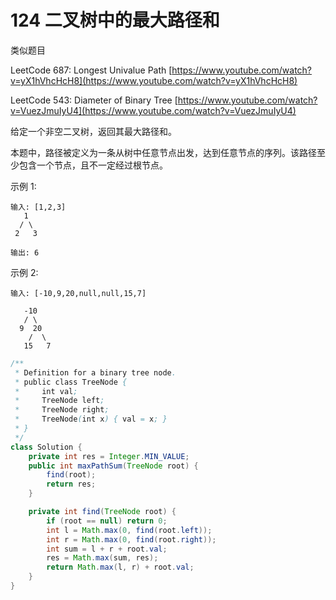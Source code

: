 # 124 二叉树中的最大路径和

类似题目

LeetCode 687: Longest Univalue Path [https://www.youtube.com/watch?v=yX1hVhcHcH8](https://www.youtube.com/watch?v=yX1hVhcHcH8) 

LeetCode 543: Diameter of Binary Tree [https://www.youtube.com/watch?v=VuezJmuIyU4](https://www.youtube.com/watch?v=VuezJmuIyU4)



给定一个非空二叉树，返回其最大路径和。

本题中，路径被定义为一条从树中任意节点出发，达到任意节点的序列。该路径至少包含一个节点，且不一定经过根节点。

示例 1:

```text
输入: [1,2,3]
   1
  / \
 2   3
 
输出: 6 
```

示例 2:

```text
输入: [-10,9,20,null,null,15,7]

   -10
   / \
  9  20
    /  \
   15   7
```

```java
/**
 * Definition for a binary tree node.
 * public class TreeNode {
 *     int val;
 *     TreeNode left;
 *     TreeNode right;
 *     TreeNode(int x) { val = x; }
 * }
 */
class Solution {
    private int res = Integer.MIN_VALUE;
    public int maxPathSum(TreeNode root) {
        find(root);
        return res;
    }

    private int find(TreeNode root) {
        if (root == null) return 0;
        int l = Math.max(0, find(root.left));
        int r = Math.max(0, find(root.right));
        int sum = l + r + root.val;
        res = Math.max(sum, res);
        return Math.max(l, r) + root.val;
    }
}
```

